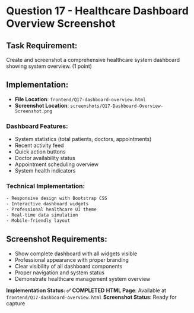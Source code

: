 # Question 17 - Healthcare Dashboard Overview Screenshot

## Task Requirement:
Create and screenshot a comprehensive healthcare system dashboard showing system overview. (1 point)

## Implementation:
- **File Location**: `frontend/Q17-dashboard-overview.html`
- **Screenshot Location**: `screenshots/Q17-Dashboard-Overview-Screenshot.png`

### Dashboard Features:
- System statistics (total patients, doctors, appointments)
- Recent activity feed
- Quick action buttons
- Doctor availability status
- Appointment scheduling overview
- System health indicators

### Technical Implementation:
```html
- Responsive design with Bootstrap CSS
- Interactive dashboard widgets
- Professional healthcare UI theme
- Real-time data simulation
- Mobile-friendly layout
```

## Screenshot Requirements:
- Show complete dashboard with all widgets visible
- Professional appearance with proper branding
- Clear visibility of all dashboard components
- Proper navigation and system status
- Demonstrate healthcare management system overview

**Implementation Status: ✅ COMPLETED**
**HTML Page**: Available at `frontend/Q17-dashboard-overview.html`
**Screenshot Status**: Ready for capture